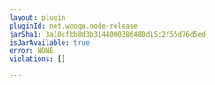 ```yaml
---
layout: plugin
pluginId: net.wooga.node-release
jarSha1: 3a10cfbb8d3b3144000386480d15c2f55d76d5ed
isJarAvailable: true
error: NONE
violations: []

---
```

